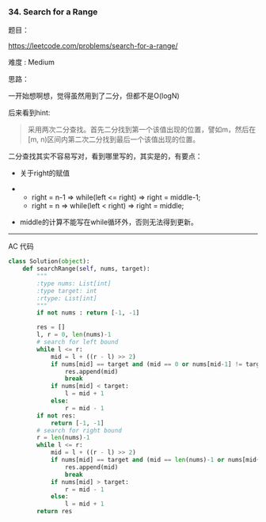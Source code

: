 ### 34. Search for a Range



题目：

 https://leetcode.com/problems/search-for-a-range/



难度 : Medium



思路：

一开始想啊想，觉得虽然用到了二分，但都不是O(logN)

后来看到hint:

> 采用两次二分查找。首先二分找到第一个该值出现的位置，譬如m，然后在[m, n)区间内第二次二分找到最后一个该值出现的位置。



二分查找其实不容易写对，看到哪里写的，其实是的，有要点：



- 关于right的赋值

- - right = n-1 => while(left <= right) => right = middle-1;
  - right = n => while(left < right) => right = middle;

- middle的计算不能写在while循环外，否则无法得到更新。

-------------------------------------

AC 代码




```python
class Solution(object):
    def searchRange(self, nums, target):
        """
        :type nums: List[int]
        :type target: int
        :rtype: List[int]
        """
        if not nums : return [-1, -1]

        res = []
        l, r = 0, len(nums)-1
        # search for left bound
        while l <= r:
            mid = l + ((r - l) >> 2)
            if nums[mid] == target and (mid == 0 or nums[mid-1] != target):
                res.append(mid)
                break
            if nums[mid] < target:
                l = mid + 1
            else:
                r = mid - 1
        if not res:
            return [-1, -1]
        # search for right bound
        r = len(nums)-1
        while l <= r:
            mid = l + ((r - l) >> 2)
            if nums[mid] == target and (mid == len(nums)-1 or nums[mid+1] != target):
                res.append(mid)
                break
            if nums[mid] > target:
                r = mid - 1
            else:
                l = mid + 1       
        return res
```





